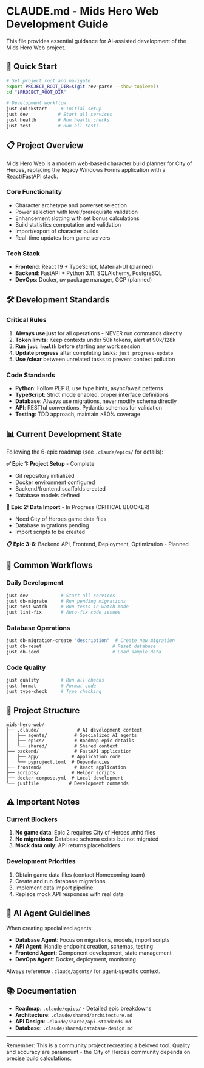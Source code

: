 # CLAUDE.md - Mids Hero Web Development Guide

This file provides essential guidance for AI-assisted development of the Mids Hero Web project.

## 🚀 Quick Start

```bash
# Set project root and navigate
export PROJECT_ROOT_DIR=$(git rev-parse --show-toplevel)
cd "$PROJECT_ROOT_DIR"

# Development workflow
just quickstart     # Initial setup
just dev           # Start all services
just health        # Run health checks
just test          # Run all tests
```

## 📋 Project Overview

Mids Hero Web is a modern web-based character build planner for City of Heroes, replacing the legacy Windows Forms application with a React/FastAPI stack.

### Core Functionality
- Character archetype and powerset selection
- Power selection with level/prerequisite validation  
- Enhancement slotting with set bonus calculations
- Build statistics computation and validation
- Import/export of character builds
- Real-time updates from game servers

### Tech Stack
- **Frontend**: React 19 + TypeScript, Material-UI (planned)
- **Backend**: FastAPI + Python 3.11, SQLAlchemy, PostgreSQL
- **DevOps**: Docker, uv package manager, GCP (planned)

## 🛠️ Development Standards

### Critical Rules
1. **Always use just** for all operations - NEVER run commands directly
2. **Token limits**: Keep contexts under 50k tokens, alert at 90k/128k
3. **Run `just health`** before starting any work session
4. **Update progress** after completing tasks: `just progress-update`
5. **Use /clear** between unrelated tasks to prevent context pollution

### Code Standards
- **Python**: Follow PEP 8, use type hints, async/await patterns
- **TypeScript**: Strict mode enabled, proper interface definitions
- **Database**: Always use migrations, never modify schema directly
- **API**: RESTful conventions, Pydantic schemas for validation
- **Testing**: TDD approach, maintain >80% coverage

## 📊 Current Development State

Following the 6-epic roadmap (see `.claude/epics/` for details):

**✅ Epic 1: Project Setup** - Complete
- Git repository initialized
- Docker environment configured
- Backend/frontend scaffolds created
- Database models defined

**🚧 Epic 2: Data Import** - In Progress (CRITICAL BLOCKER)
- Need City of Heroes game data files
- Database migrations pending
- Import scripts to be created

**📋 Epic 3-6**: Backend API, Frontend, Deployment, Optimization - Planned

## 🔧 Common Workflows

### Daily Development
```bash
just dev            # Start all services
just db-migrate     # Run pending migrations
just test-watch     # Run tests in watch mode
just lint-fix       # Auto-fix code issues
```

### Database Operations
```bash
just db-migration-create "description"  # Create new migration
just db-reset                          # Reset database
just db-seed                           # Load sample data
```

### Code Quality
```bash
just quality        # Run all checks
just format         # Format code
just type-check     # Type checking
```

## 📁 Project Structure

```
mids-hero-web/
├── .claude/              # AI development context
│   ├── agents/          # Specialized AI agents
│   ├── epics/           # Roadmap epic details
│   └── shared/          # Shared context
├── backend/             # FastAPI application
│   ├── app/            # Application code
│   └── pyproject.toml  # Dependencies
├── frontend/            # React application  
├── scripts/            # Helper scripts
├── docker-compose.yml  # Local development
└── justfile           # Development commands
```

## ⚠️ Important Notes

### Current Blockers
1. **No game data**: Epic 2 requires City of Heroes .mhd files
2. **No migrations**: Database schema exists but not migrated
3. **Mock data only**: API returns placeholders

### Development Priorities
1. Obtain game data files (contact Homecoming team)
2. Create and run database migrations
3. Implement data import pipeline
4. Replace mock API responses with real data

## 🤖 AI Agent Guidelines

When creating specialized agents:
- **Database Agent**: Focus on migrations, models, import scripts
- **API Agent**: Handle endpoint creation, schemas, testing
- **Frontend Agent**: Component development, state management
- **DevOps Agent**: Docker, deployment, monitoring

Always reference `.claude/agents/` for agent-specific context.

## 📚 Documentation

- **Roadmap**: `.claude/epics/` - Detailed epic breakdowns
- **Architecture**: `.claude/shared/architecture.md`
- **API Design**: `.claude/shared/api-standards.md`
- **Database**: `.claude/shared/database-design.md`

---

Remember: This is a community project recreating a beloved tool. Quality and accuracy are paramount - the City of Heroes community depends on precise build calculations.